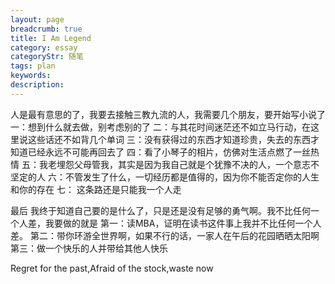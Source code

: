 ```yaml
---
layout: page
breadcrumb: true
title: I Am Legend
category: essay
categoryStr: 随笔
tags: plan
keywords: 
description: 
---
```



人是最有意思的了，我要去接触三教九流的人，我需要几个朋友，要开始写小说了
一：想到什么就去做，别考虑别的了
二：与其花时间迷茫还不如立马行动，在这里说这些话还不如背几个单词
三：没有获得过的东西才知道珍贵，失去的东西才知道已经永远不可能再回去了
四：看了小琴子的相片，仿佛对生活点燃了一丝热情
五：我老埋怨父母管我，其实是因为我自己就是个犹豫不决的人，一个意志不坚定的人
六：不管发生了什么，一切经历都是值得的，因为你不能否定你的人生和你的存在
七： 这条路还是只能我一个人走

最后 我终于知道自己要的是什么了，只是还是没有足够的勇气啊。我不比任何一个人差，我要做的就是
第一：读MBA，证明在读书这件事上我并不比任何一个人差。
第二：带你环游全世界啊，如果不行的话，一家人在午后的花园晒晒太阳啊
第三：做一个快乐的人并带给其他人快乐 

Regret for the past,Afraid of the stock,waste now